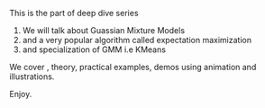 This is the part of deep dive series

1) We will talk about Guassian Mixture Models
2) and a very popular algorithm called expectation maximization
3) and specialization of GMM i.e KMeans

We cover , theory, practical examples, demos using animation and illustrations.

Enjoy.

